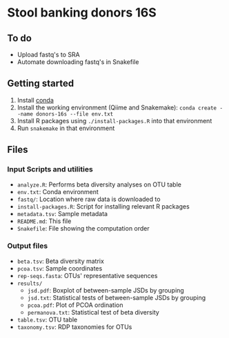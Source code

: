 # Stool banking donors 16S

## To do

- Upload fastq's to SRA
- Automate downloading fastq's in Snakefile

## Getting started

1. Install [conda](https://docs.conda.io/)
2. Install the working environment (Qiime and Snakemake): `conda create --name donors-16s --file env.txt`
3. Install R packages using `./install-packages.R` into that environment
4. Run `snakemake` in that environment

## Files

### Input Scripts and utilities

- `analyze.R`: Performs beta diversity analyses on OTU table
- `env.txt`: Conda environment
- `fastq/`: Location where raw data is downloaded to
- `install-packages.R`: Script for installing relevant R packages
- `metadata.tsv`: Sample metadata
- `README.md`: This file
- `Snakefile`: File showing the computation order

### Output files

- `beta.tsv`: Beta diversity matrix
- `pcoa.tsv`: Sample coordinates
- `rep-seqs.fasta`: OTUs' representative sequences
- `results/`
    - `jsd.pdf`: Boxplot of between-sample JSDs by grouping
    - `jsd.txt`: Statistical tests of between-sample JSDs by grouping
    - `pcoa.pdf`: Plot of PCOA ordination
    - `permanova.txt`: Statistical test of beta diversity
- `table.tsv`: OTU table
- `taxonomy.tsv`: RDP taxonomies for OTUs
